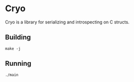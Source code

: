 # Cryo

Cryo is a library for serializing and introspecting on C structs.

## Building

	make -j

## Running

	./main
